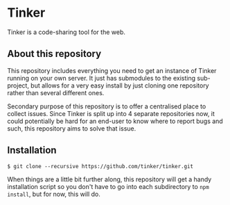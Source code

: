 # Tinker

Tinker is a code-sharing tool for the web.

## About this repository

This repository includes everything you need to get an instance of Tinker
running on your own server. It just has submodules to the existing sub-project,
but allows for a very easy install by just cloning one repository rather than
several different ones.

Secondary purpose of this repository is to offer a centralised place to collect
issues. Since Tinker is split up into 4 separate repositories now, it could
potentially be hard for an end-user to know where to report bugs and such, this
repository aims to solve that issue.

## Installation

```shell
$ git clone --recursive https://github.com/tinker/tinker.git
```

When things are a little bit further along, this repository will get a handy
installation script so you don't have to go into each subdirectory to `npm
install`, but for now, this will do.

